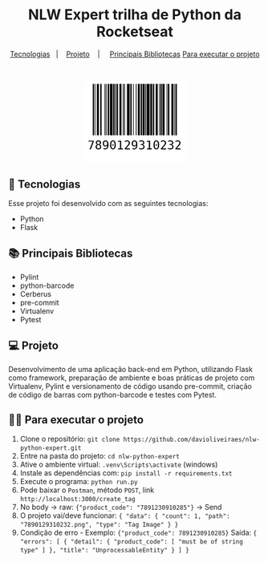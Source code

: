 <h1 align="center">NLW Expert trilha de Python da Rocketseat</h1>

<p align="center">
  <a href="#-tecnologias">Tecnologias</a>&nbsp;&nbsp;&nbsp;|&nbsp;&nbsp;&nbsp;
  <a href="#-projeto">Projeto</a>&nbsp;&nbsp;&nbsp; | &nbsp;&nbsp;&nbsp;
  <a href="#-principais-bibliotecas">Principais Bibliotecas</a>
  <a href="#-Para-executar-o-projeto">Para executar o projeto</a>
</p>

<br>

<p align="center">
  <img alt="perfilSiteMinimalistico" src=".github/7890129310232.png" width="40%">
</p>

## 🚀 Tecnologias

Esse projeto foi desenvolvido com as seguintes tecnologias:

- Python
- Flask

## 📚 Principais Bibliotecas

- Pylint
- python-barcode
- Cerberus
- pre-commit
- Virtualenv
- Pytest


## 💻 Projeto

Desenvolvimento de uma aplicação back-end em Python, utilizando Flask como framework, preparação de
ambiente e boas práticas de projeto com Virtualenv, Pylint e versionamento de código usando pre-commit, criação de
código de barras com python-barcode e testes com Pytest.

## 👨‍💻 Para executar o projeto

1. Clone o repositório: `git clone https://github.com/davioliveiraes/nlw-python-expert.git`
2. Entre na pasta do projeto: `cd nlw-python-expert`
3. Ative o ambiente virtual: `.venv\Scripts\activate` (windows) 
4. Instale as dependências com: `pip install -r requirements.txt`
5. Execute o programa: `python run.py`
6. Pode baixar o `Postman`, método `POST`, link `http://localhost:3000/create_tag`
7. No body -> raw: `{"product_code": "7891230910285"}` -> Send
8. O projeto vai/deve funcionar: `{
  "data": {
    "count": 1,
    "path": "7890129310232.png",
    "type": "Tag Image"
  }
} `
9. Condição de erro - Exemplo: `{"product_code": 7891230910285}` Saída: `{
    "errors": [
        {
            "detail": {
                "product_code": [
                    "must be of string type"
                ]
            },
            "title": "UnprocessableEntity"
        }
    ]
}`
